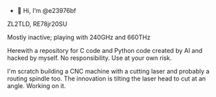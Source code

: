 - 👋 Hi, I’m @e23976bf

ZL2TLD, RE78jr20SU

Mostly inactive; playing with 240GHz and 660THz

Herewith a repository for C code and Python code created by AI and hacked by myself.
No responsibility.  Use at your own risk.

I'm scratch building a CNC machine with a cutting laser and probably a routing spindle too.
The innovation is tilting the laser head to cut at an angle.  Working on it.

